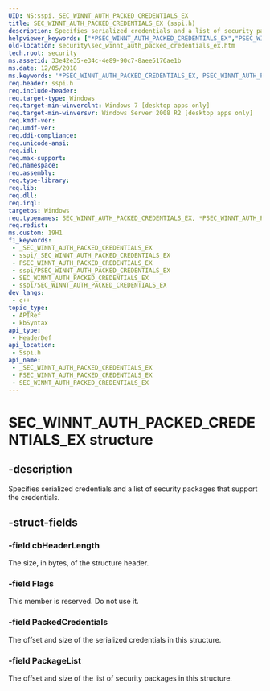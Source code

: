 ```yaml
---
UID: NS:sspi._SEC_WINNT_AUTH_PACKED_CREDENTIALS_EX
title: SEC_WINNT_AUTH_PACKED_CREDENTIALS_EX (sspi.h)
description: Specifies serialized credentials and a list of security packages that support the credentials.
helpviewer_keywords: ["*PSEC_WINNT_AUTH_PACKED_CREDENTIALS_EX","PSEC_WINNT_AUTH_PACKED_CREDENTIALS_EX","PSEC_WINNT_AUTH_PACKED_CREDENTIALS_EX structure pointer [Security]","SEC_WINNT_AUTH_PACKED_CREDENTIALS_EX","SEC_WINNT_AUTH_PACKED_CREDENTIALS_EX structure [Security]","security.sec_winnt_auth_packed_credentials_ex","sspi/PSEC_WINNT_AUTH_PACKED_CREDENTIALS_EX","sspi/SEC_WINNT_AUTH_PACKED_CREDENTIALS_EX"]
old-location: security\sec_winnt_auth_packed_credentials_ex.htm
tech.root: security
ms.assetid: 33e42e35-e34c-4e89-90c7-8aee5176ae1b
ms.date: 12/05/2018
ms.keywords: '*PSEC_WINNT_AUTH_PACKED_CREDENTIALS_EX, PSEC_WINNT_AUTH_PACKED_CREDENTIALS_EX, PSEC_WINNT_AUTH_PACKED_CREDENTIALS_EX structure pointer [Security], SEC_WINNT_AUTH_PACKED_CREDENTIALS_EX, SEC_WINNT_AUTH_PACKED_CREDENTIALS_EX structure [Security], security.sec_winnt_auth_packed_credentials_ex, sspi/PSEC_WINNT_AUTH_PACKED_CREDENTIALS_EX, sspi/SEC_WINNT_AUTH_PACKED_CREDENTIALS_EX'
req.header: sspi.h
req.include-header: 
req.target-type: Windows
req.target-min-winverclnt: Windows 7 [desktop apps only]
req.target-min-winversvr: Windows Server 2008 R2 [desktop apps only]
req.kmdf-ver: 
req.umdf-ver: 
req.ddi-compliance: 
req.unicode-ansi: 
req.idl: 
req.max-support: 
req.namespace: 
req.assembly: 
req.type-library: 
req.lib: 
req.dll: 
req.irql: 
targetos: Windows
req.typenames: SEC_WINNT_AUTH_PACKED_CREDENTIALS_EX, *PSEC_WINNT_AUTH_PACKED_CREDENTIALS_EX
req.redist: 
ms.custom: 19H1
f1_keywords:
 - _SEC_WINNT_AUTH_PACKED_CREDENTIALS_EX
 - sspi/_SEC_WINNT_AUTH_PACKED_CREDENTIALS_EX
 - PSEC_WINNT_AUTH_PACKED_CREDENTIALS_EX
 - sspi/PSEC_WINNT_AUTH_PACKED_CREDENTIALS_EX
 - SEC_WINNT_AUTH_PACKED_CREDENTIALS_EX
 - sspi/SEC_WINNT_AUTH_PACKED_CREDENTIALS_EX
dev_langs:
 - c++
topic_type:
 - APIRef
 - kbSyntax
api_type:
 - HeaderDef
api_location:
 - Sspi.h
api_name:
 - _SEC_WINNT_AUTH_PACKED_CREDENTIALS_EX
 - PSEC_WINNT_AUTH_PACKED_CREDENTIALS_EX
 - SEC_WINNT_AUTH_PACKED_CREDENTIALS_EX
---
```


# SEC_WINNT_AUTH_PACKED_CREDENTIALS_EX structure


## -description

Specifies serialized credentials and a list of security packages that support the credentials.

## -struct-fields

### -field cbHeaderLength

The size, in bytes, of the structure header.

### -field Flags

This member is reserved. Do not use it.

### -field PackedCredentials

The offset and size of the serialized credentials in this structure.

### -field PackageList

The offset and size of the list of security packages in this structure.


